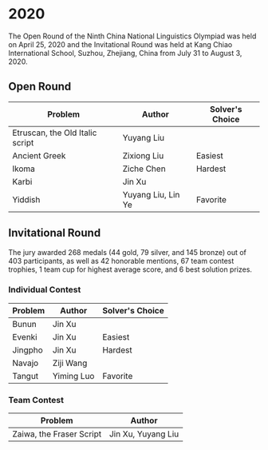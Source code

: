 # 2020
The Open Round of the Ninth China National Linguistics Olympiad was held on April 25, 2020 and the Invitational Round was held at Kang Chiao International School, Suzhou, Zhejiang, China from July 31 to August 3, 2020.
## Open Round
|Problem|Author|Solver's Choice|
|---|---|---|
|Etruscan, the Old Italic script|Yuyang Liu||
|Ancient Greek|Zixiong Liu|Easiest|
|Ikoma|Ziche Chen|Hardest|
|Karbi|Jin Xu||
|Yiddish|Yuyang Liu, Lin Ye|Favorite|
## Invitational Round
The jury awarded 268 medals (44 gold, 79 silver, and 145 bronze) out of 403 participants, as well as 42 honorable mentions, 67 team contest trophies, 1 team cup for highest average score, and 6 best solution prizes.
### Individual Contest
|Problem|Author|Solver's Choice|
|---|---|---|
|Bunun|Jin Xu||
|Evenki|Jin Xu|Easiest|
|Jingpho|Jin Xu|Hardest|
|Navajo|Ziji Wang||
|Tangut|Yiming Luo|Favorite|
### Team Contest
|Problem|Author|
|---|---|
|Zaiwa, the Fraser Script|Jin Xu, Yuyang Liu|
